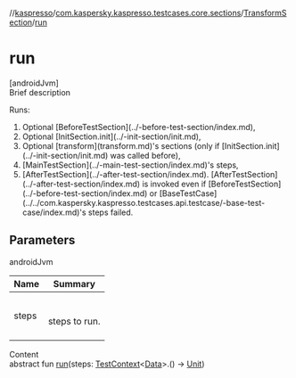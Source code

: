 //[kaspresso](../../index.md)/[com.kaspersky.kaspresso.testcases.core.sections](../index.md)/[TransformSection](index.md)/[run](run.md)



# run  
[androidJvm]  
Brief description  




Runs:

<ol><li>Optional [BeforeTestSection](../-before-test-section/index.md),</li><li>Optional [InitSection.init](../-init-section/init.md),</li><li>Optional [transform](transform.md)'s sections (only if [InitSection.init](../-init-section/init.md) was called before),</li><li>[MainTestSection](../-main-test-section/index.md)'s steps,</li><li>[AfterTestSection](../-after-test-section/index.md). [AfterTestSection](../-after-test-section/index.md) is invoked even if [BeforeTestSection](../-before-test-section/index.md) or [BaseTestCase](../../com.kaspersky.kaspresso.testcases.api.testcase/-base-test-case/index.md)'s steps failed.</li></ol>



## Parameters  
  
androidJvm  
  
|  Name|  Summary| 
|---|---|
| steps| <br><br>steps to run.<br><br>
  
  
Content  
abstract fun [run](run.md)(steps: [TestContext](../../com.kaspersky.kaspresso.testcases.core.testcontext/-test-context/index.md)<[Data](index.md)>.() -> [Unit](https://kotlinlang.org/api/latest/jvm/stdlib/kotlin/-unit/index.html))  



